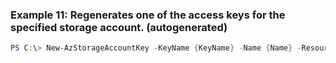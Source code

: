 
### Example 11: Regenerates one of the access keys for the specified storage account. (autogenerated)
```powershell
PS C:\> New-AzStorageAccountKey -KeyName {KeyName} -Name {Name} -ResourceGroupName MyResourceGroup


